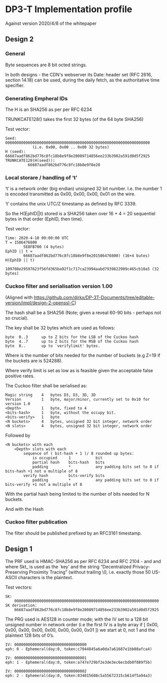 # DP3-T Implementation profile 
Against version 2020/4/8 of the whitepaper

## Design 2

### General

Byte sequences are 8 bit octed strings.

In both designs - the CDN's webserver its Date: header set (RFC 2616, section 14.18) can be used, during the daily fetch, as the authoritative time specifier.

### Generating Empheral IDs

The H is an SHA256 as per per RFC 6234

TRUNKCATE128() takes the first 32 bytes (of the 64 byte SHA256)

Test vector:
 
    Seed:     0000000000000000000000000000000000000000000000000000000000000000 
    			(i.e. 0x00, 0x00 .. 0x00 32 bytes)
    H (seed): 66687aadf862bd776c8fc18b8e9f8e20089714856ee233b3902a591d0d5f2925
    TRUNKCATE128(H(seed)): 
              66687aadf862bd776c8fc18b8e9f8e20

### Local storare / handling of ‘t’

‘t’ is a network order (big endian) unsigned 32 bit number. I.e. the number 1 is encoded transmitted as 0x00, 0x00, 0x00, 0x01 on the wire.

‘t’ contains the unix UTC/Z timestamp as defined by RFC 3339.

So the H(EphID||t) stored is a SHA256 taken over 16 + 4 = 20 sequentiel bytes in that order (EphID, then time).

Test vector:

	Time: 2020-4-10 00:00:00 UTC
	T = 1586476800 
	        5E8FB700 (4 bytes)
	EphID || t = 
	        66687aadf862bd776c8fc18b8e9f8e201586476800) (16+4 butes)
	H(EphID || t)
	        109708e29597623f56fd365ba92f1c717ca23994aabd7939822909c465cb10a5 (32 bytes)

### Cuckoo filter and serialisation version 1.00

(Aligned with https://github.com/dirkx/DP-3T-Documents/tree/editable-version/impl/design-2-openssl-C)

The hash shall be a SHA256 (Note; given a reveal 60-90 bits - perhaps not so crucial).

The key shall be 32 bytes which are used as follows:

	byte  0..3		up to Z bits for the LSB of the Cuckoo hash
	byte  4..7		up to Z bits for the MSB of the Cuckoo hash
	byte  8..		up to `verifylimit' bytes.
		
Where <Z> is the number of bits needed for the number of buckets (e.g Z=19 if the buckets are is 524288). 

Where verify limit is set as low as is feasible given the acceptable false positive rates.

The Cuckoo filter shall be serialised as:

    Magic string 	4	bytes D3, D3, 3D, 3D
    Version			1	byte, major/minor, currently set to 0x10 for version 1.0
    <Depth>			1	byte, fixed to 4
    <bits-hash>		1	byte, without the occupy bit.
    <bits-verify>	1	byte
    <N buckets>		4	bytes, unsigned 32 bit integer, network order
    <N slots>		4	bytes, unsigned 32 bit integer, network order
  
Followed by

    <N buckets> with each
    	<Depth> slots with each
    		sequence of ( bit-hash + 1 )/ 8 rounded up bytes:	
	    		is occupied		1 			bit
    			partial hash	bits-hash	bits
    			padding			*			any padding bits set to 0 if bits-hash +1 not a multiple of 8
       		verify hash			bits-verify	bits
    			padding			*			any padding bits set to 0 if bits-verify +1 not a multiple of 8
 
With the partial hash being limited to the number of bits needed for N buckets.  

And with the Hash 
 
### Cuckoo filter publication

The filter should be published prefixed by an RFC3161 timestamp. 



## Design 1

The PRF used is HMAC-SHA256 as per RFC 6234 and RFC 2104 - and and where Skt_ is used as the `key’ and the string  “Decentralized Privacy-Preserving Proximity Tracing” (without trailing \0, i.e. exactly those 50 US-ASCII characters is the plaintext.


Test vectors:

	SK: 
		0000000000000000000000000000000000000000000000000000000000000000
	SK derivation:
		66687aadf862bd776c8fc18b8e9f8e20089714856ee233b3902a591d0d5f2925


The PRG used is AES128 in counter mode; with the IV set to a 128 bit unsigned number in network order (i.e the first IV is a byte array if [  0x00, 0x00, 0x00, 0x00, 0x00, 0x00, 0x00, 0x01 ]) we start at 0, not 1 and the plaintext 128 bits of 0’s.

	IV: 00000000000000000000000000000000        
	eph: 0 - Ephemeral(day:0, token:c7044845a6a0da7a61687e1bb08afca4)
 
	IV: 00000000000000000000000000000001
	eph: 1 - Ephemeral(day:0, token:a747e729bf2e3de3ec6ecbdb0f889f5b)

	IV: 00000000000000000000000000000002
	eph: 2 - Ephemeral(day:0, token:034015608c5a55672315cb614f5a94a3)

